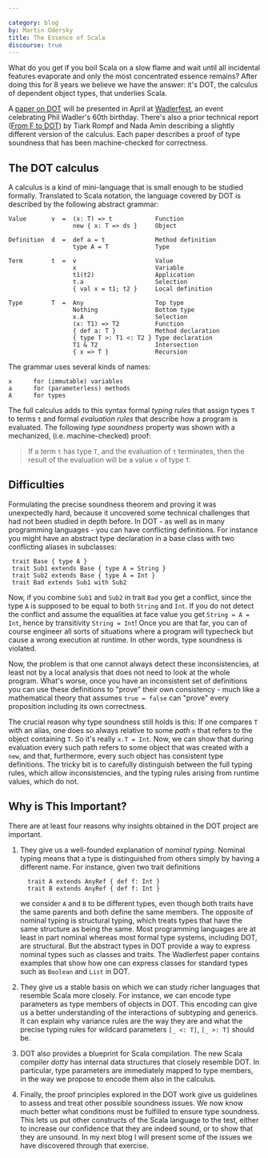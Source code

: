 ```yaml
---

category: blog
by: Martin Odersky
title: The Essence of Scala
discourse: true
---
```


What do you get if you boil Scala on a slow flame and wait until all
incidental features evaporate and only the most concentrated essence
remains? After doing this for 8 years we believe we have the answer:
it's DOT, the calculus of dependent object types, that underlies Scala.

A [paper on DOT](http://infoscience.epfl.ch/record/215280) will be
presented in April at [Wadlerfest](http://events.inf.ed.ac.uk/wf2016),
an event celebrating Phil Wadler's 60th birthday. There's also a prior
technical report ([From F to DOT](http://arxiv.org/abs/1510.05216))
by Tiark Rompf and Nada Amin describing a slightly different version
of the calculus. Each paper describes a proof of type soundness that
has been machine-checked for correctness.

## The DOT calculus

A calculus is a kind of mini-language that is small enough to be
studied formally. Translated to Scala notation, the language covered
by DOT is described by the following abstract grammar:

    Value       v  =  (x: T) => t            Function
                      new { x: T => ds }     Object

    Definition  d  =  def a = t              Method definition
                      type A = T             Type

    Term        t  =  v                      Value
                      x                      Variable
                      t1(t2)                 Application
                      t.a                    Selection
                      { val x = t1; t2 }     Local definition

    Type        T  =  Any                    Top type
                      Nothing                Bottom type
                      x.A                    Selection
                      (x: T1) => T2          Function
                      { def a: T }           Method declaration
                      { type T >: T1 <: T2 } Type declaration
                      T1 & T2                Intersection
                      { x => T }             Recursion

The grammar uses several kinds of names:

    x      for (immutable) variables
    a      for (parameterless) methods
    A      for types

The full calculus adds to this syntax formal _typing rules_ that
assign types `T` to terms `t` and formal _evaluation rules_ that
describe how a program is evaluated. The following _type soundness_
property was shown with a mechanized, (i.e. machine-checked) proof:

> If a term `t` has type `T`, and the evaluation of `t` terminates, then
  the result of the evaluation will be a value `v` of type `T`.

## Difficulties

Formulating the precise soundness theorem and proving it was unexpectedly hard,
because it uncovered some technical challenges that had not been
studied in depth before. In DOT - as well as in many programming languages -
you can have conflicting definitions. For instance you might have an abstract
type declaration in a base class with two conflicting aliases in subclasses:

     trait Base { type A }
     trait Sub1 extends Base { type A = String }
     trait Sub2 extends Base { type A = Int }
     trait Bad extends Sub1 with Sub2

Now, if you combine `Sub1` and `Sub2` in trait `Bad` you get a conflict,
since the type `A` is supposed to be equal to both `String` and `Int`. If you do
not detect the conflict and assume the equalities at face value you
get `String = A = Int`, hence by transitivity `String = Int`! Once you
are that far, you can of course engineer all sorts of situations where
a program will typecheck but cause a wrong execution at runtime. In
other words, type soundness is violated.

Now, the problem is that one cannot always detect these
inconsistencies, at least not by a local analysis that does not need
to look at the whole program. What's worse, once you have an
inconsistent set of definitions you can use these definitions to
"prove" their own consistency - much like a mathematical theory that
assumes `true = false` can "prove" every proposition including its own
correctness.

The crucial reason why type soundness still holds is this: If one
compares `T` with an alias, one does so always relative to some _path_
`x` that refers to the object containing `T`.  So it's really `x.T =
Int`. Now, we can show that during evaluation every such path refers
to some object that was created with a `new`, and that, furthermore,
every such object has consistent type definitions. The tricky bit is
to carefully distinguish between the full typing rules, which allow
inconsistencies, and the typing rules arising from runtime values,
which do not.

## Why is This Important?

There are at least four reasons why insights obtained in the DOT
project are important.

 1. They give us a well-founded explanation of _nominal typing_.
    Nominal typing means that a type is distinguished from others
    simply by having a different name.
    For instance, given two trait definitions

          trait A extends AnyRef { def f: Int }
          trait B extends AnyRef { def f: Int }

    we consider `A` and `B` to be different types, even though both
    traits have the same parents and both define the same members.
    The opposite of
    nominal typing is structural typing, which treats types
    that have the same structure as being the same. Most programming
    languages are at least in part nominal whereas most formal type systems,
    including DOT, are structural. But the abstract types in DOT
    provide a way to express nominal types such as classes and traits.
    The Wadlerfest paper contains examples that show how
    one can express classes for standard types such as `Boolean` and `List` in DOT.

 2. They give us a stable basis on which we can study richer languages
    that resemble Scala more closely. For instance, we can encode
    type parameters as type members of objects in DOT. This encoding
    can give us a better understanding of the interactions of
    subtyping and generics. It can explain why variance rules
    are the way they are and what the precise typing rules for
    wildcard parameters `[_ <: T]`, `[_ >: T]` should be.

 3. DOT also provides a blueprint for Scala compilation. The new Scala
    compiler _dotty_ has internal data structures that closely resemble DOT.
    In particular, type parameters are immediately mapped to type members,
    in the way we propose to encode them also in the calculus.

 4. Finally, the proof principles explored in the DOT work give us guidelines
    to assess and treat other possible soundness issues. We now know much
    better what conditions must be fulfilled to ensure type soundness.
    This lets us put other constructs of the Scala language to the test,
    either to increase our confidence that they are indeed sound, or
    to show that they are unsound. In my next blog I will
    present some of the issues we have discovered through that exercise.

